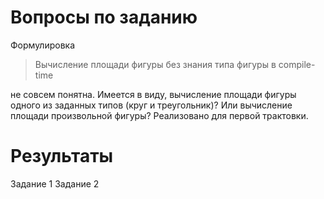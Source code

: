 # Вопросы по заданию
Формулировка 
>Вычисление площади фигуры без знания типа фигуры в compile-time 

не совсем понятна. Имеется в виду, вычисление площади фигуры одного из заданных типов (круг и треугольник)? Или вычисление площади произвольной фигуры? Реализовано для первой трактовки.

# Результаты
Задание 1
Задание 2
